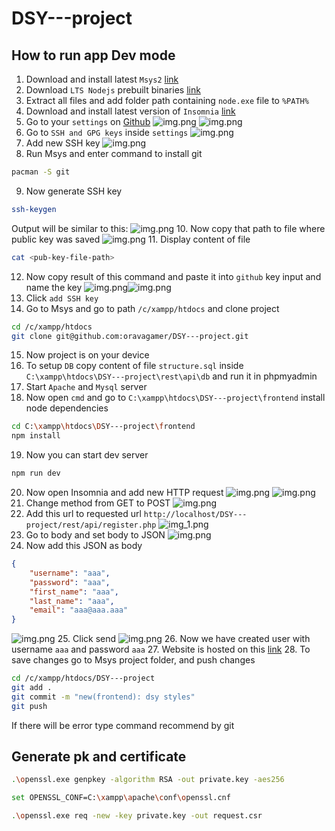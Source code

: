 # DSY---project

## How to run app Dev mode

1. Download and install latest `Msys2` [link](https://repo.msys2.org/distrib/x86_64/)
2. Download `LTS Nodejs` prebuilt binaries [link](https://nodejs.org/en/download/prebuilt-binaries)
3. Extract all files and add folder path containing `node.exe` file to `%PATH%`
4. Download and install latest version of `Insomnia` [link](https://insomnia.rest/download)
5. Go to your `settings` on [Github](https://github.com/)
![img.png](imgs/profile.png)
![img.png](imgs/settings-nav.png)
6. Go to `SSH and GPG keys` inside `settings` 
![img.png](imgs/SSH-nav-settings.png)
7. Add new SSH key 
![img.png](imgs/add-new-ssh-key.png)
8. Run Msys and enter command to install git
```bash
pacman -S git 
```
9. Now generate SSH key
```bash
ssh-keygen
```
Output will be similar to this:
![img.png](imgs/ssh-keygen-console.png)
10. Now copy that path to file where public key was saved
![img.png](imgs/ssh-pub-key-path.png)
11. Display content of file
```bash
cat <pub-key-file-path>
```
12. Now copy result of this command and paste it into `github` key input and name the key
![img.png](imgs/cmd-pub-key.png)![img.png](imgs/github-add-key.png)
13. Click `add SSH key`
14. Go to Msys and go to path `/c/xampp/htdocs` and clone project
```bash
cd /c/xampp/htdocs
git clone git@github.com:oravagamer/DSY---project.git
```
15. Now project is on your device
16. To setup `DB` copy content of file `structure.sql` inside `C:\xampp\htdocs\DSY---project\rest\api\db` and run it in phpmyadmin
17. Start `Apache` and `Mysql` server
18. Now open `cmd` and go to `C:\xampp\htdocs\DSY---project\frontend` install node dependencies
```bash
cd C:\xampp\htdocs\DSY---project\frontend
npm install
```
19. Now you can start dev server
```bash
npm run dev 
```
20. Now open Insomnia and add new HTTP request
![img.png](imgs/insomnia-setup.png)
![img.png](imgs/insomnia-http.png)
21. Change method from GET to POST
![img.png](imgs/insomnia-post.png)
22. Add this url to requested url `http://localhost/DSY---project/rest/api/register.php`
![img_1.png](imgs/insomnia-url.png)
23. Go to body and set body to JSON
![img.png](imgs/insomnia-body.png)
24. Now add this JSON as body
```json
{
	"username": "aaa",
	"password": "aaa",
	"first_name": "aaa",
	"last_name": "aaa",
	"email": "aaa@aaa.aaa"
}
```
![img.png](imgs/insomnia-json.png)
25. Click send
![img.png](imgs/insomnia-send.png)
26. Now we have created user with username `aaa` and password `aaa` 
27. Website is hosted on this [link](http://localhost:5175) 
28. To save changes go to Msys project folder, and push changes 
```bash
cd /c/xampp/htdocs/DSY---project
git add .
git commit -m "new(frontend): dsy styles"
git push
```
If there will be error type command recommend by git

## Generate pk and certificate
```bash
.\openssl.exe genpkey -algorithm RSA -out private.key -aes256

set OPENSSL_CONF=C:\xampp\apache\conf\openssl.cnf

.\openssl.exe req -new -key private.key -out request.csr
```
